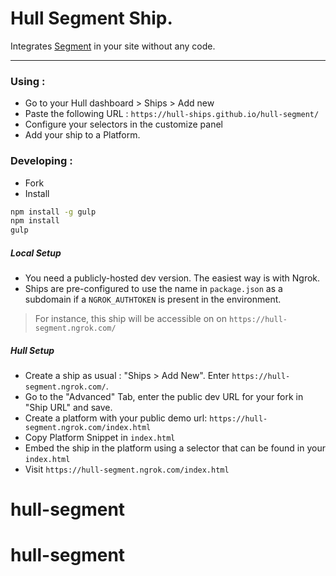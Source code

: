 
# Hull Segment Ship.

Integrates [Segment](http://segment.com) in your site without any code.

---

### Using :
- Go to your Hull dashboard > Ships > Add new
- Paste the following URL : `https://hull-ships.github.io/hull-segment/`
- Configure your selectors in the customize panel
- Add your ship to a Platform.

### Developing : 

- Fork
- Install

```sh
npm install -g gulp
npm install
gulp
```

##### Local Setup
- You need a publicly-hosted dev version. The easiest way is with Ngrok.
- Ships are pre-configured to use the name in `package.json` as a subdomain if a `NGROK_AUTHTOKEN` is present in the environment.

> For instance, this ship will be accessible on on `https://hull-segment.ngrok.com/`

##### Hull Setup

- Create a ship as usual : "Ships > Add New". Enter `https://hull-segment.ngrok.com/`.
- Go to the "Advanced" Tab, enter the public dev URL for your fork in "Ship URL" and save.
- Create a platform with your public demo url: `https://hull-segment.ngrok.com/index.html`
- Copy Platform Snippet in `index.html`
- Embed the ship in the platform using a selector that can be found in your `index.html`
- Visit `https://hull-segment.ngrok.com/index.html`
# hull-segment
# hull-segment

